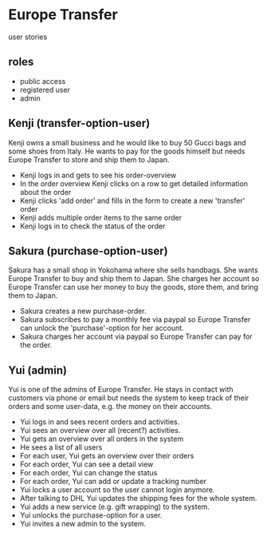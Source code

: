 # Europe Transfer

user stories


## roles

- public access
- registered user
- admin


## Kenji (transfer-option-user)

Kenji owns a small business and he would like to buy 50 Gucci bags and some shoes from Italy. He wants to pay for the goods himself but needs Europe Transfer to store and ship them to Japan.

- Kenji logs in and gets to see his order-overview
- In the order overview Kenji clicks on a row to get detailed information about the order
- Kenji clicks 'add order' and fills in the form to create a new 'transfer' order
- Kenji adds multiple order items to the same order
- Kenji logs in to check the status of the order


## Sakura (purchase-option-user)

Sakura has a small shop in Yokohama where she sells handbags. She wants Europe Transfer to buy and ship them to Japan. She charges her account so Europe Transfer can use her money to buy the goods, store them, and bring them to Japan.

- Sakura creates a new purchase-order.
- Sakura subscribes to pay a monthly fee via paypal so Europe Transfer can unlock the 'purchase'-option for her account.
- Sakura charges her account via paypal so Europe Transfer can pay for the order.


## Yui (admin)

Yui is one of the admins of Europe Transfer. He stays in contact with customers via phone or email but needs the system to keep track of their orders and some user-data, e.g. the money on their accounts.

- Yui logs in and sees recent orders and activities.
- Yui sees an overview over all (recent?) activities.
- Yui gets an overview over all orders in the system
- He sees a list of all users
- For each user, Yui gets an overview over their orders
- For each order, Yui can see a detail view
- For each order, Yui can change the status
- For each order, Yui can add or update a tracking number
- Yui locks a user account so the user cannot login anymore.
- After talking to DHL Yui updates the shipping fees for the whole system.
- Yui adds a new service (e.g. gift wrapping) to the system.
- Yui unlocks the purchase-option for a user.
- Yui invites a new admin to the system.

